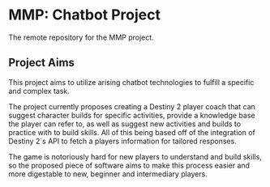# MMP: Chatbot Project

The remote repository for the MMP project.

## Project Aims

This project aims to utilize arising chatbot technologies to fulfill a specific and complex task.

The project currently proposes creating a Destiny 2 player coach that can suggest character builds for specific activities, provide a knowledge base the player can refer to, as well as suggest new activities and builds to practice with to build skills. All of this being based off of the integration of Destiny 2`s API to fetch a players information for tailored responses. 

The game is notoriously hard for new players to understand and build skills, so the proposed piece of software aims to make this process easier and more digestable to new, beginner and intermediary players. 
